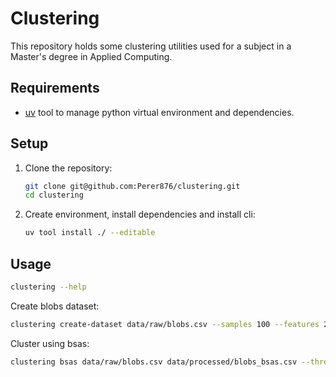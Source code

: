 # Clustering

This repository holds some clustering utilities used for a subject in a Master's degree in Applied Computing.

## Requirements

- [uv](https://docs.astral.sh/uv/getting-started/installation/) tool to manage python virtual environment and dependencies.

## Setup

1. Clone the repository:

    ```bash
    git clone git@github.com:Perer876/clustering.git
    cd clustering
    ```

2. Create environment, install dependencies and install cli:

    ```bash
    uv tool install ./ --editable
    ```

## Usage

```bash
clustering --help
```

Create blobs dataset:

```bash
clustering create-dataset data/raw/blobs.csv --samples 100 --features 2 --centers 3 --seed 0
```

Cluster using bsas:

```bash
clustering bsas data/raw/blobs.csv data/processed/blobs_bsas.csv --threshold 1.5 --max-clusters 5
```

